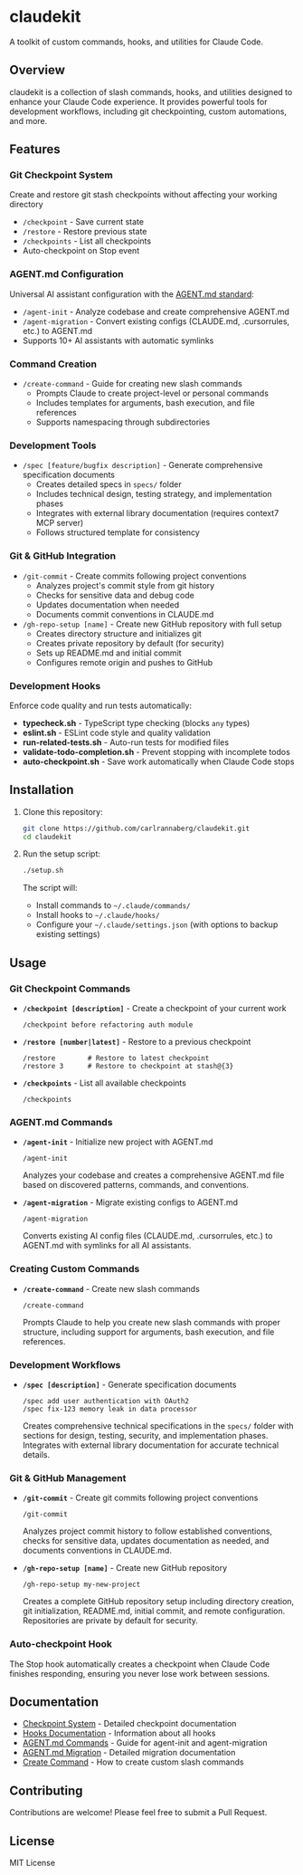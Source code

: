 # claudekit

A toolkit of custom commands, hooks, and utilities for Claude Code.

## Overview

claudekit is a collection of slash commands, hooks, and utilities designed to enhance your Claude Code experience. It provides powerful tools for development workflows, including git checkpointing, custom automations, and more.

## Features

### Git Checkpoint System
Create and restore git stash checkpoints without affecting your working directory
- `/checkpoint` - Save current state
- `/restore` - Restore previous state  
- `/checkpoints` - List all checkpoints
- Auto-checkpoint on Stop event

### AGENT.md Configuration
Universal AI assistant configuration with the [AGENT.md standard](https://agent.md):
- `/agent-init` - Analyze codebase and create comprehensive AGENT.md
- `/agent-migration` - Convert existing configs (CLAUDE.md, .cursorrules, etc.) to AGENT.md
- Supports 10+ AI assistants with automatic symlinks

### Command Creation
- `/create-command` - Guide for creating new slash commands
  - Prompts Claude to create project-level or personal commands
  - Includes templates for arguments, bash execution, and file references
  - Supports namespacing through subdirectories

### Development Tools
- `/spec [feature/bugfix description]` - Generate comprehensive specification documents
  - Creates detailed specs in `specs/` folder
  - Includes technical design, testing strategy, and implementation phases
  - Integrates with external library documentation (requires context7 MCP server)
  - Follows structured template for consistency

### Git & GitHub Integration
- `/git-commit` - Create commits following project conventions
  - Analyzes project's commit style from git history
  - Checks for sensitive data and debug code
  - Updates documentation when needed
  - Documents commit conventions in CLAUDE.md
- `/gh-repo-setup [name]` - Create new GitHub repository with full setup
  - Creates directory structure and initializes git
  - Creates private repository by default (for security)
  - Sets up README.md and initial commit
  - Configures remote origin and pushes to GitHub

### Development Hooks
Enforce code quality and run tests automatically:
- **typecheck.sh** - TypeScript type checking (blocks `any` types)
- **eslint.sh** - ESLint code style and quality validation
- **run-related-tests.sh** - Auto-run tests for modified files
- **validate-todo-completion.sh** - Prevent stopping with incomplete todos
- **auto-checkpoint.sh** - Save work automatically when Claude Code stops

## Installation

1. Clone this repository:
   ```bash
   git clone https://github.com/carlrannaberg/claudekit.git
   cd claudekit
   ```

2. Run the setup script:
   ```bash
   ./setup.sh
   ```

   The script will:
   - Install commands to `~/.claude/commands/`
   - Install hooks to `~/.claude/hooks/`
   - Configure your `~/.claude/settings.json` (with options to backup existing settings)

## Usage

### Git Checkpoint Commands

- **`/checkpoint [description]`** - Create a checkpoint of your current work
  ```
  /checkpoint before refactoring auth module
  ```

- **`/restore [number|latest]`** - Restore to a previous checkpoint
  ```
  /restore        # Restore to latest checkpoint
  /restore 3      # Restore to checkpoint at stash@{3}
  ```

- **`/checkpoints`** - List all available checkpoints
  ```
  /checkpoints
  ```

### AGENT.md Commands

- **`/agent-init`** - Initialize new project with AGENT.md
  ```
  /agent-init
  ```
  Analyzes your codebase and creates a comprehensive AGENT.md file based on discovered patterns, commands, and conventions.

- **`/agent-migration`** - Migrate existing configs to AGENT.md
  ```
  /agent-migration
  ```
  Converts existing AI config files (CLAUDE.md, .cursorrules, etc.) to AGENT.md with symlinks for all AI assistants.

### Creating Custom Commands

- **`/create-command`** - Create new slash commands
  ```
  /create-command
  ```
  Prompts Claude to help you create new slash commands with proper structure, including support for arguments, bash execution, and file references.

### Development Workflows

- **`/spec [description]`** - Generate specification documents
  ```
  /spec add user authentication with OAuth2
  /spec fix-123 memory leak in data processor
  ```
  Creates comprehensive technical specifications in the `specs/` folder with sections for design, testing, security, and implementation phases. Integrates with external library documentation for accurate technical details.

### Git & GitHub Management

- **`/git-commit`** - Create git commits following project conventions
  ```
  /git-commit
  ```
  Analyzes project commit history to follow established conventions, checks for sensitive data, updates documentation as needed, and documents conventions in CLAUDE.md.

- **`/gh-repo-setup [name]`** - Create new GitHub repository
  ```
  /gh-repo-setup my-new-project
  ```
  Creates a complete GitHub repository setup including directory creation, git initialization, README.md, initial commit, and remote configuration. Repositories are private by default for security.

### Auto-checkpoint Hook

The Stop hook automatically creates a checkpoint when Claude Code finishes responding, ensuring you never lose work between sessions.

## Documentation

- [Checkpoint System](docs/checkpoint-system.md) - Detailed checkpoint documentation
- [Hooks Documentation](docs/hooks-documentation.md) - Information about all hooks
- [AGENT.md Commands](docs/agent-commands-documentation.md) - Guide for agent-init and agent-migration
- [AGENT.md Migration](docs/agent-migration-documentation.md) - Detailed migration documentation
- [Create Command](docs/create-command-documentation.md) - How to create custom slash commands

## Contributing

Contributions are welcome! Please feel free to submit a Pull Request.

## License

MIT License